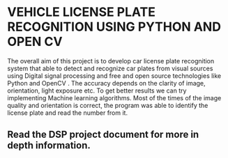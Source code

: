 
# VEHICLE LICENSE PLATE RECOGNITION USING PYTHON AND OPEN CV

The overall aim of this project is to develop car license plate recognition system that able to detect and recognize car plates from visual sources using Digital signal processing and free and open source technologies like Python and OpenCV . The accuracy depends on the clarity of image, orientation, light exposure etc. To get better results we can try implementing Machine learning algorithms. Most of the times of the image quality and orientation is correct, the program was able to identify the license plate and read the number from it.

## Read the DSP project document for more in depth information.

